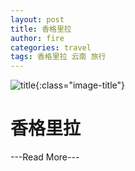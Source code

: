 ```yaml
---
layout: post
title: 香格里拉
author: fire
categories: travel 
tags: 香格里拉 云南 旅行
---
```


![title](http://image.sideproject.cn/title/title_010.jpg){:class="image-title"}

香格里拉
=======

---Read More---
